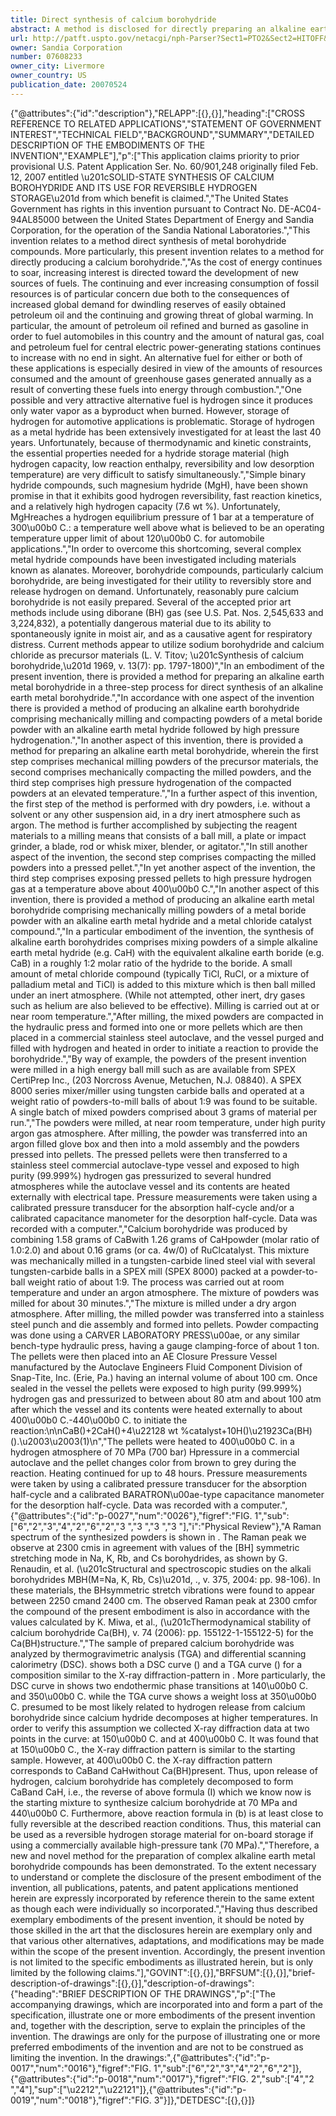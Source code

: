 ```yaml
---
title: Direct synthesis of calcium borohydride
abstract: A method is disclosed for directly preparing an alkaline earth metal borohydride, i.e. Ca(BH), from the alkaline earth metal hydride and the alkaline earth metal boride. The borohydride thus prepared is doped with a small portion of a metal chloride catalyst compound, such as RuCl, TiCl, or a mixture of TiCland palladium metal. The process provides for mechanically mixing the dry reagents under an inert atmosphere followed by charging the mixed materials with high pressure hydrogen at about 70 MPa while heating the mixture to about 400° C. The method is relatively simple and inexpensive and provides reversible hydride compounds which are free of the usual contamination introduced by prior art wet chemical methods.
url: http://patft.uspto.gov/netacgi/nph-Parser?Sect1=PTO2&Sect2=HITOFF&p=1&u=%2Fnetahtml%2FPTO%2Fsearch-adv.htm&r=1&f=G&l=50&d=PALL&S1=07608233&OS=07608233&RS=07608233
owner: Sandia Corporation
number: 07608233
owner_city: Livermore
owner_country: US
publication_date: 20070524
---
```


{"@attributes":{"id":"description"},"RELAPP":[{},{}],"heading":["CROSS REFERENCE TO RELATED APPLICATIONS","STATEMENT OF GOVERNMENT INTEREST","TECHNICAL FIELD","BACKGROUND","SUMMARY","DETAILED DESCRIPTION OF THE EMBODIMENTS OF THE INVENTION","EXAMPLE"],"p":["This application claims priority to prior provisional U.S. Patent Application Ser. No. 60\/901,248 originally filed Feb. 12, 2007 entitled \u201cSOLID-STATE SYNTHESIS OF CALCIUM BOROHYDRIDE AND ITS USE FOR REVERSIBLE HYDROGEN STORAGE\u201d from which benefit is claimed.","The United States Government has rights in this invention pursuant to Contract No. DE-AC04-94AL85000 between the United States Department of Energy and Sandia Corporation, for the operation of the Sandia National Laboratories.","This invention relates to a method direct synthesis of metal borohydride compounds. More particularly, this present invention relates to a method for directly producing a calcium borohydride.","As the cost of energy continues to soar, increasing interest is directed toward the development of new sources of fuels. The continuing and ever increasing consumption of fossil resources is of particular concern due both to the consequences of increased global demand for dwindling reserves of easily obtained petroleum oil and the continuing and growing threat of global warming. In particular, the amount of petroleum oil refined and burned as gasoline in order to fuel automobiles in this country and the amount of natural gas, coal and petroleum fuel for central electric power-generating stations continues to increase with no end in sight. An alternative fuel for either or both of these applications is especially desired in view of the amounts of resources consumed and the amount of greenhouse gases generated annually as a result of converting these fuels into energy through combustion.","One possible and very attractive alternative fuel is hydrogen since it produces only water vapor as a byproduct when burned. However, storage of hydrogen for automotive applications is problematic. Storage of hydrogen as a metal hydride has been extensively investigated for at least the last 40 years. Unfortunately, because of thermodynamic and kinetic constraints, the essential properties needed for a hydride storage material (high hydrogen capacity, low reaction enthalpy, reversibility and low desorption temperature) are very difficult to satisfy simultaneously.","Simple binary hydride compounds, such magnesium hydride (MgH), have been shown promise in that it exhibits good hydrogen reversibility, fast reaction kinetics, and a relatively high hydrogen capacity (7.6 wt %). Unfortunately, MgHreaches a hydrogen equilibrium pressure of 1 bar at a temperature of 300\u00b0 C.: a temperature well above what is believed to be an operating temperature upper limit of about 120\u00b0 C. for automobile applications.","In order to overcome this shortcoming, several complex metal hydride compounds have been investigated including materials known as alanates. Moreover, borohydride compounds, particularly calcium borohydride, are being investigated for their utility to reversibly store and release hydrogen on demand. Unfortunately, reasonably pure calcium borohydride is not easily prepared. Several of the accepted prior art methods include using diborane (BH) gas (see U.S. Pat. Nos. 2,545,633 and 3,224,832), a potentially dangerous material due to its ability to spontaneously ignite in moist air, and as a causative agent for respiratory distress. Current methods appear to utilize sodium borohydride and calcium chloride as precursor materials (L. V. Titov; \u201cSynthesis of calcium borohydride,\u201d 1969, v. 13(7): pp. 1797-1800)","In an embodiment of the present invention, there is provided a method for preparing an alkaline earth metal borohydride in a three-step process for direct synthesis of an alkaline earth metal borohydride.","In accordance with one aspect of the invention there is provided a method of producing an alkaline earth borohydride comprising mechanically milling and compacting powders of a metal boride powder with an alkaline earth metal hydride followed by high pressure hydrogenation.","In another aspect of this invention, there is provided a method for preparing an alkaline earth metal borohydride, wherein the first step comprises mechanical milling powders of the precursor materials, the second comprises mechanically compacting the milled powders, and the third step comprises high pressure hydrogenation of the compacted powders at an elevated temperature.","In a further aspect of this invention, the first step of the method is performed with dry powders, i.e. without a solvent or any other suspension aid, in a dry inert atmosphere such as argon. The method is further accomplished by subjecting the reagent materials to a milling means that consists of a ball mill, a plate or impact grinder, a blade, rod or whisk mixer, blender, or agitator.","In still another aspect of the invention, the second step comprises compacting the milled powders into a pressed pellet.","In yet another aspect of the invention, the third step comprises exposing pressed pellets to high pressure hydrogen gas at a temperature above about 400\u00b0 C.","In another aspect of this invention, there is provided a method of producing an alkaline earth metal borohydride comprising mechanically milling powders of a metal boride powder with an alkaline earth metal hydride and a metal chloride catalyst compound.","In a particular embodiment of the invention, the synthesis of alkaline earth borohydrides comprises mixing powders of a simple alkaline earth metal hydride (e.g. CaH) with the equivalent alkaline earth boride (e.g. CaB) in a roughly 1:2 molar ratio of the hydride to the boride. A small amount of metal chloride compound (typically TiCl, RuCl, or a mixture of palladium metal and TiCl) is added to this mixture which is then ball milled under an inert atmosphere. (While not attempted, other inert, dry gases such as helium are also believed to be effective). Milling is carried out at or near room temperature.","After milling, the mixed powders are compacted in the hydraulic press and formed into one or more pellets which are then placed in a commercial stainless steel autoclave, and the vessel purged and filled with hydrogen and heated in order to initiate a reaction to provide the borohydride.","By way of example, the powders of the present invention were milled in a high energy ball mill such as are available from SPEX CertiPrep Inc., (203 Norcross Avenue, Metuchen, N.J. 08840). A SPEX 8000 series mixer\/miller using tungsten carbide balls and operated at a weight ratio of powders-to-mill balls of about 1:9 was found to be suitable. A single batch of mixed powders comprised about 3 grams of material per run.","The powders were milled, at near room temperature, under high purity argon gas atmosphere. After milling, the powder was transferred into an argon filled glove box and then into a mold assembly and the powders pressed into pellets. The pressed pellets were then transferred to a stainless steel commercial autoclave-type vessel and exposed to high purity (99.999%) hydrogen gas pressurized to several hundred atmospheres while the autoclave vessel and its contents are heated externally with electrical tape. Pressure measurements were taken using a calibrated pressure transducer for the absorption half-cycle and\/or a calibrated capacitance manometer for the desorption half-cycle. Data was recorded with a computer.","Calcium borohydride was produced by combining 1.58 grams of CaBwith 1.26 grams of CaHpowder (molar ratio of 1.0:2.0) and about 0.16 grams (or ca. 4w\/0) of RuClcatalyst. This mixture was mechanically milled in a tungsten-carbide lined steel vial with several tungsten-carbide balls in a SPEX mill (SPEX 8000) packed at a powder-to-ball weight ratio of about 1:9. The process was carried out at room temperature and under an argon atmosphere. The mixture of powders was milled for about 30 minutes.","The mixture is milled under a dry argon atmosphere. After milling, the milled powder was transferred into a stainless steel punch and die assembly and formed into pellets. Powder compacting was done using a CARVER LABORATORY PRESS\u00ae, or any similar bench-type hydraulic press, having a gauge clamping-force of about 1 ton. The pellets were then placed into an AE Closure Pressure Vessel manufactured by the Autoclave Engineers Fluid Component Division of Snap-Tite, Inc. (Erie, Pa.) having an internal volume of about 100 cm. Once sealed in the vessel the pellets were exposed to high purity (99.999%) hydrogen gas and pressurized to between about 80 atm and about 100 atm after which the vessel and its contents were heated externally to about 400\u00b0 C.-440\u00b0 C. to initiate the reaction:\n\nCaB()+2CaH()+4\u22128 wt %catalyst+10H()\u21923Ca(BH)().\u2003\u2003(1)\n","The pellets were heated to 400\u00b0 C. in a hydrogen atmosphere of 70 MPa (700 bar) Hpressure in a commercial autoclave and the pellet changes color from brown to grey during the reaction. Heating continued for up to 48 hours. Pressure measurements were taken by using a calibrated pressure transducer for the absorption half-cycle and a calibrated BARATRON\u00ae-type capacitance manometer for the desorption half-cycle. Data was recorded with a computer.",{"@attributes":{"id":"p-0027","num":"0026"},"figref":"FIG. 1","sub":["6","2","3","4","2","6","2","3 ","3 ","3 ","3 "],"i":"Physical Review"},"A Raman spectrum of the synthesized powders is shown in . The Raman peak we observe at 2300 cmis in agreement with values of the [BH] symmetric stretching mode in Na, K, Rb, and Cs borohydrides, as shown by G. Renaudin, et al. (\u201cStructural and spectroscopic studies on the alkali borohydrides MBH(M=Na, K, Rb, Cs)\u201d, ., v. 375, 2004: pp. 98-106). In these materials, the BHsymmetric stretch vibrations were found to appear between 2250 cmand 2400 cm. The observed Raman peak at 2300 cmfor the compound of the present embodiment is also in accordance with the values calculated by K. Miwa, et al., (\u201cThermodynamical stability of calcium borohydride Ca(BH), v. 74 (2006): pp. 155122-1-155122-5) for the Ca(BH)structure.","The sample of prepared calcium borohydride was analyzed by thermogravimetric analysis (TGA) and differential scanning calorimetry (DSC).  shows both a DSC curve () and a TGA curve () for a composition similar to the X-ray diffraction-pattern in . More particularly, the DSC curve in  shows two endothermic phase transitions at 140\u00b0 C. and 350\u00b0 C. while the TGA curve shows a weight loss at 350\u00b0 C. presumed to be most likely related to hydrogen release from calcium borohydride since calcium hydride decomposes at higher temperatures. In order to verify this assumption we collected X-ray diffraction data at two points in the curve: at 150\u00b0 C. and at 400\u00b0 C. It was found that at 150\u00b0 C., the X-ray diffraction pattern is similar to the starting sample. However, at 400\u00b0 C. the X-ray diffraction pattern corresponds to CaBand CaHwithout Ca(BH)present. Thus, upon release of hydrogen, calcium borohydride has completely decomposed to form CaBand CaH, i.e., the reverse of above formula (I) which we know now is the starting mixture to synthesize calcium borohydride at 70 MPa and 440\u00b0 C. Furthermore, above reaction formula in (b) is at least close to fully reversible at the described reaction conditions. Thus, this material can be used as a reversible hydrogen storage material for on-board storage if using a commercially available high-pressure tank (70 MPa).","Therefore, a new and novel method for the preparation of complex alkaline earth metal borohydride compounds has been demonstrated. To the extent necessary to understand or complete the disclosure of the present embodiment of the invention, all publications, patents, and patent applications mentioned herein are expressly incorporated by reference therein to the same extent as though each were individually so incorporated.","Having thus described exemplary embodiments of the present invention, it should be noted by those skilled in the art that the disclosures herein are exemplary only and that various other alternatives, adaptations, and modifications may be made within the scope of the present invention. Accordingly, the present invention is not limited to the specific embodiments as illustrated herein, but is only limited by the following claims."],"GOVINT":[{},{}],"BRFSUM":[{},{}],"brief-description-of-drawings":[{},{}],"description-of-drawings":{"heading":"BRIEF DESCRIPTION OF THE DRAWINGS","p":["The accompanying drawings, which are incorporated into and form a part of the specification, illustrate one or more embodiments of the present invention and, together with the description, serve to explain the principles of the invention. The drawings are only for the purpose of illustrating one or more preferred embodiments of the invention and are not to be construed as limiting the invention. In the drawings:",{"@attributes":{"id":"p-0017","num":"0016"},"figref":"FIG. 1","sub":["6","2","3","4","2","6","2"]},{"@attributes":{"id":"p-0018","num":"0017"},"figref":"FIG. 2","sub":["4","2 ","4"],"sup":["\u2212","\u22121"]},{"@attributes":{"id":"p-0019","num":"0018"},"figref":"FIG. 3"}]},"DETDESC":[{},{}]}
